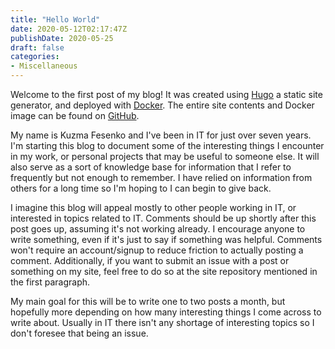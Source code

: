 ```yaml
---
title: "Hello World"
date: 2020-05-12T02:17:47Z
publishDate: 2020-05-25
draft: false
categories:
- Miscellaneous
---
```


Welcome to the first post of my blog! It was created using [Hugo](https://gohugo.io/) a static site generator, and deployed with [Docker](https://www.docker.com/). The entire site contents and Docker image can be found on [GitHub](https://github.com/kuzi-moto/professional-website).

My name is Kuzma Fesenko and I've been in IT for just over seven years. I'm starting this blog to document some of the interesting things I encounter in my work, or personal projects that may be useful to someone else. It will also serve as a sort of knowledge base for information that I refer to frequently but not enough to remember. I have relied on information from others for a long time so I'm hoping to I can begin to give back.

I imagine this blog will appeal mostly to other people working in IT, or interested in topics related to IT. Comments should be up shortly after this post goes up, assuming it's not working already. I encourage anyone to write something, even if it's just to say if something was helpful. Comments won't require an account/signup to reduce friction to actually posting a comment. Additionally, if you want to submit an issue with a post or something on my site, feel free to do so at the site repository mentioned in the first paragraph.

My main goal for this will be to write one to two posts a month, but hopefully more depending on how many interesting things I come across to write about. Usually in IT there isn't any shortage of interesting topics so I don't foresee that being an issue.
